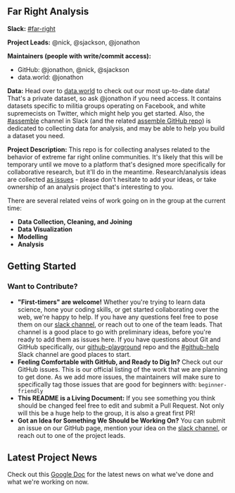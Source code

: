 ## Far Right Analysis

**Slack:** [#far-right](https://datafordemocracy.slack.com/messages/far-right)

**Project Leads:** @nick, @sjackson, @jonathon

**Maintainers (people with write/commit access):**
* GitHub: @jonathon, @nick, @sjackson
* data.world: @jonathon

**Data:** Head over to [data.world](https://data.world/data4democracy/far-right) to check out our most up-to-date data! That's a private dataset, so ask @jonathon if you need access. It contains datasets specific to militia groups operating on Facebook, and white supremecists on Twitter, which might help you get started. Also, the [#assemble](https://datafordemocracy.slack.com/messages/assemble) channel in Slack (and the related [assemble GitHub repo](https://github.com/Data4Democracy/assemble)) is dedicated to collecting data for analysis, and may be able to help you build a dataset you need.

**Project Description:** This repo is for collecting analyses related to the behavior of extreme far right online communities. It's likely that this will be temporary until we move to a platform that's designed more specifically for collaborative research, but it'll do in the meantime. Research/analysis ideas are collected [as issues](https://github.com/Data4Democracy/far-right-analysis/issues) - please don't hesitate to add your ideas, or take ownership of an analysis project that's interesting to you. 

There are several related veins of work going on in the group at the current time:
* **Data Collection, Cleaning, and Joining**  
* **Data Visualization**
* **Modelling**
* **Analysis** 

## Getting Started

### Want to Contribute?
* **"First-timers" are welcome!** Whether you're trying to learn data science, hone your coding skills, or get started collaborating over the web, we're happy to help. If you have any questions feel free to pose them on our [slack channel](https://datafordemocracy.slack.com/messages/far-right), or reach out to one of the team leads. That channel is a good place to go with preliminary ideas, before you're ready to add them as issues here. If you have questions about Git and GitHub specifically, our [github-playground](https://github.com/Data4Democracy/github-playground) repo and the [#github-help](https://datafordemocracy.slack.com/messages/github-help) Slack channel are good places to start.
* **Feeling Comfortable with GitHub, and Ready to Dig In?** Check out our GitHub issues. This is our official listing of the work that we are planning to get done. As we add more issues, the maintainers will make sure to specifically tag those issues that are good for beginners with: `beginner-friendly`
* **This README is a Living Document:** If you see something you think should be changed feel free to edit and submit a Pull Request. Not only will this be a huge help to the group, it is also a great first PR!
* **Got an Idea for Something We Should be Working On?** You can submit an issue on our GitHub page, mention your idea on the [slack channel](https://datafordemocracy.slack.com/messages/far-right), or reach out to one of the project leads.

## Latest Project News

Check out this [Google Doc](https://docs.google.com/document/d/16C6tEZJ6i96PbWVUplRJW9IJeFW5TEsR0TsfzNOFYj4/edit?usp=sharing) for the latest news on what we've done and what we're working on now.
